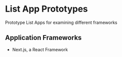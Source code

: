 # List App Prototypes
Prototype List Apps for examining different frameworks

## Application Frameworks
- Next.js, a React Framework
